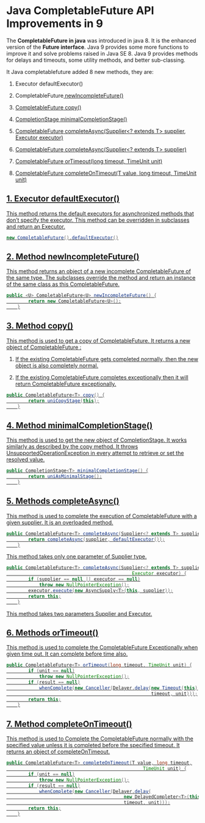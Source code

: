 # Java CompletableFuture API Improvements in 9

The **CompletableFuture in java** was introduced in java 8. It is the enhanced version of the **Future interface**.  Java 9 provides some more functions to improve it and solve problems raised in Java SE 8. Java 9 provides methods for delays and timeouts, some utility methods, and better sub-classing.

It Java completablefuture added 8 new methods, they are:

1. Executor defaultExecutor()

2. CompletableFuture<U> newIncompleteFuture()

3. CompletableFuture<T> copy()

4. CompletionStage<T> minimalCompletionStage()

5. CompletableFuture<T> completeAsync(Supplier<? extends T> supplier, Executor executor)

6. CompletableFuture<T> completeAsync(Supplier<? extends T> supplier)

7. CompletableFuture<T> orTimeout(long timeout, TimeUnit unit)

8. CompletableFuture<T> completeOnTimeout(T value, long timeout, TimeUnit unit)

## 1. Executor defaultExecutor()

This method returns the default executors for asynchronized methods that don’t specify the executor. This method can be overridden in subclasses and return an Executor.

```java
new CompletableFuture().defaultExecutor()
```

## 2. Method newIncompleteFuture()
This method returns an object of a new incomplete CompletableFuture of the same type.  The subclasses override the method and return an instance of the same class as this CompletableFuture.

```java
public <U> CompletableFuture<U> newIncompleteFuture() {
        return new CompletableFuture<U>();
    }
```

## 3. Method copy()
This method is used to get a copy of CompletableFuture. It returns a new object of CompletableFuture :

1. If the existing CompletableFuture gets completed normally, then the new object is also completely normal.   


2. If the existing CompletableFuture completes exceptionally then it will return CompletableFuture exceptionally.

```java
public CompletableFuture<T> copy() {
        return uniCopyStage(this);
    }
```

## 4. Method minimalCompletionStage()

This method is used to get the new object of CompletionStage. It works similarly as described by the copy method.  It throws UnsupportedOperationException in every attempt to retrieve or set the resolved value.


```java
public CompletionStage<T> minimalCompletionStage() {
        return uniAsMinimalStage();
    }
```

## 5.  Methods completeAsync()
This method is used to complete the execution of CompletableFuture with a given supplier. It is an overloaded method.

```java
public CompletableFuture<T> completeAsync(Supplier<? extends T> supplier) {
        return completeAsync(supplier, defaultExecutor());
    }
```

This method takes only one parameter of Supplier type.

```java
public CompletableFuture<T> completeAsync(Supplier<? extends T> supplier,
                                              Executor executor) {
        if (supplier == null || executor == null)
            throw new NullPointerException();
        executor.execute(new AsyncSupply<T>(this, supplier));
        return this;
    }
```

This method takes two parameters Supplier and Executor.

## 6. Methods orTimeout()

This method is used to complete the CompletableFuture Exceptionally when given time out. It can complete before time also.

```java
public CompletableFuture<T> orTimeout(long timeout, TimeUnit unit) {
        if (unit == null)
            throw new NullPointerException();
        if (result == null)
            whenComplete(new Canceller(Delayer.delay(new Timeout(this),
                                                     timeout, unit)));
        return this;
    }
```

## 7. Method completeOnTimeout()

This method is used to Complete the CompletableFuture normally with the specified value unless it is completed before the specified timeout. It returns an object of completeOnTimeout.

```java
public CompletableFuture<T> completeOnTimeout(T value, long timeout,
                                                  TimeUnit unit) {
        if (unit == null)
            throw new NullPointerException();
        if (result == null)
            whenComplete(new Canceller(Delayer.delay(
                                           new DelayedCompleter<T>(this, value),
                                           timeout, unit)));
        return this;
    }
```

